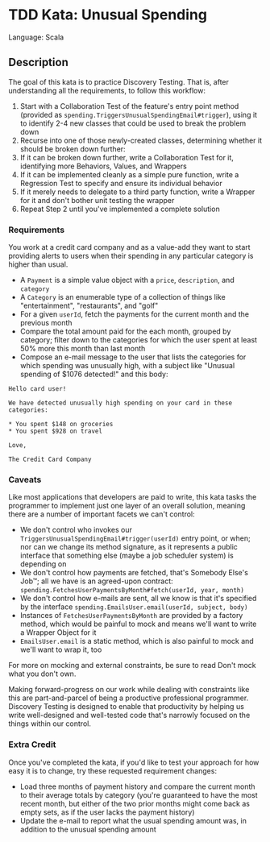 # TDD Kata: Unusual Spending 

Language: Scala

## Description 

The goal of this kata is to practice Discovery Testing. That is, after understanding all the requirements, to follow this workflow:

1. Start with a Collaboration Test of the feature's entry point method (provided as `spending.TriggersUnusualSpendingEmail#trigger`), using it to identify 2-4 new classes that could be used to break the problem down
2. Recurse into one of those newly-created classes, determining whether it should be broken down further:
3. If it can be broken down further, write a Collaboration Test for it, identifying more Behaviors, Values, and Wrappers
4. If it can be implemented cleanly as a simple pure function, write a Regression Test to specify and ensure its individual behavior
5. If it merely needs to delegate to a third party function, write a Wrapper for it and don't bother unit testing the wrapper
6. Repeat Step 2 until you've implemented a complete solution

### Requirements
You work at a credit card company and as a value-add they want to start providing alerts to users when their spending in any particular category is higher than usual.

* A `Payment` is a simple value object with a `price`, `description`, and `category`
* A `Category` is an enumerable type of a collection of things like "entertainment", "restaurants", and "golf"
* For a given `userId`, fetch the payments for the current month and the previous month
* Compare the total amount paid for the each month, grouped by category; filter down to the categories for which the user spent at least 50% more this month than last month
* Compose an e-mail message to the user that lists the categories for which spending was unusually high, with a subject like "Unusual spending of $1076 detected!" and this body:

```
Hello card user!

We have detected unusually high spending on your card in these categories:

* You spent $148 on groceries
* You spent $928 on travel

Love,

The Credit Card Company
```

### Caveats
Like most applications that developers are paid to write, this kata tasks the programmer to implement just one layer of an overall solution, meaning there are a number of important facets we can't control:

* We don't control who invokes our `TriggersUnusualSpendingEmail#trigger(userId)` entry point, or when; nor can we change its method signature, as it represents a public interface that something else (maybe a job scheduler system) is depending on
* We don't control how payments are fetched, that's Somebody Else's Job™; all we have is an agreed-upon contract: `spending.FetchesUserPaymentsByMonth#fetch(userId, year, month)`
* We don't control how e-mails are sent, all we know is that it's specified by the interface `spending.EmailsUser.email(userId, subject, body)`
* Instances of `FetchesUserPaymentsByMonth` are provided by a factory method, which would be painful to mock and means we'll want to write a Wrapper Object for it
* `EmailsUser.email` is a static method, which is also painful to mock and we'll want to wrap it, too

For more on mocking and external constraints, be sure to read Don't mock what you don't own.

Making forward-progress on our work while dealing with constraints like this are part-and-parcel of being a productive professional programmer. Discovery Testing is designed to enable that productivity by helping us write well-designed and well-tested code that's narrowly focused on the things within our control.

### Extra Credit
Once you've completed the kata, if you'd like to test your approach for how easy it is to change, try these requested requirement changes:

* Load three months of payment history and compare the current month to their average totals by category (you're guaranteed to have the most recent month, but either of the two prior months might come back as empty sets, as if the user lacks the payment history)
* Update the e-mail to report what the usual spending amount was, in addition to the unusual spending amount
